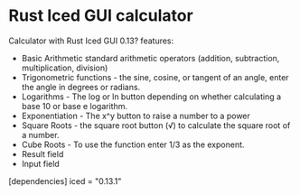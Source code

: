 # Rust Iced GUI calculator

Calculator with Rust Iced GUI 0.13? features:

* Basic Arithmetic standard arithmetic operators (addition, subtraction, multiplication, division)
* Trigonometric functions - the sine, cosine, or tangent of an angle, enter the angle in degrees or radians.
* Logarithms - The log or ln button depending on whether calculating a base 10 or base e logarithm.
* Exponentiation - The x^y button to raise a number to a power
* Square Roots -  the square root button (√) to calculate the square root of a number.
* Cube Roots - To use the function enter 1/3 as the exponent.
* Result field
* Input field

[dependencies]
iced = "0.13.1"
